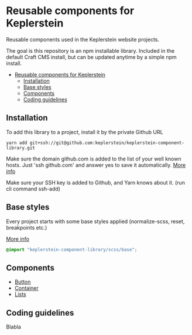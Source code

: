 # Reusable components for Keplerstein

Reusable components used in the Keplerstein website projects.

The goal is this repository is an npm installable library. Included in the default Craft CMS install, but can be updated anytime by a simple npm install.

- [Reusable components for Keplerstein](#Reusable-components-for-Keplerstein)
  - [Installation](#Installation)
  - [Base styles](#Base-styles)
  - [Components](#Components)
  - [Coding guidelines](#Coding-guidelines)

## Installation

To add this library to a project, install it by the private Github URL

```
yarn add git+ssh://git@github.com:keplerstein/keplerstein-component-library.git
```

Make sure the domain github.com is added to the list of your well known hosts. Just 'ssh github.com' and answer yes to save it automatically.
[More info](https://stackoverflow.com/questions/13363553/git-error-host-key-verification-failed-when-connecting-to-remote-repository)

Make sure your SSH key is added to Github, and Yarn knows about it. (run cli command ssh-add)

## Base styles

Every project starts with some base styles applied (normalize-scss, reset, breakpoints etc.)

[More info](./docs/base-styles.md)

```scss
@import "keplerstein-component-library/scss/base";
```

## Components
* [Button](./docs/button.md)
* [Container](./docs/container.md)
* [Lists](./docs/lists.md)

## Coding guidelines

Blabla
